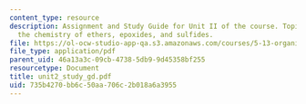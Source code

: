 ```yaml
---
content_type: resource
description: Assignment and Study Guide for Unit II of the course. Topics include
  the chemistry of ethers, epoxides, and sulfides.
file: https://ol-ocw-studio-app-qa.s3.amazonaws.com/courses/5-13-organic-chemistry-ii-fall-2003/735b4270bb6c50aa706c2b018a6a3955_unit2_study_gd.pdf
file_type: application/pdf
parent_uid: 46a13a3c-09cb-4738-5db9-9d45358bf255
resourcetype: Document
title: unit2_study_gd.pdf
uid: 735b4270-bb6c-50aa-706c-2b018a6a3955
---
```


